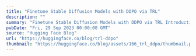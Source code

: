 ```yaml
---
title: "Finetune Stable Diffusion Models with DDPO via TRL"
description: ""
summary: "Finetune Stable Diffusion Models with DDPO via TRL Introduction Diffusion models (e.g., DALL-E 2, St..."
pubDate: "Fri, 29 Sep 2023 00:00:00 GMT"
source: "Hugging Face Blog"
url: "https://huggingface.co/blog/trl-ddpo"
thumbnail: "https://huggingface.co/blog/assets/166_trl_ddpo/thumbnail.png"
---
```


